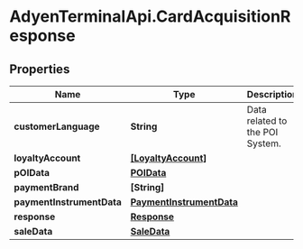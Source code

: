 # AdyenTerminalApi.CardAcquisitionResponse

## Properties

Name | Type | Description | Notes
------------ | ------------- | ------------- | -------------
**customerLanguage** | **String** | Data related to the POI System. | [optional] 
**loyaltyAccount** | [**[LoyaltyAccount]**](LoyaltyAccount.md) |  | [optional] 
**pOIData** | [**POIData**](POIData.md) |  | 
**paymentBrand** | **[String]** |  | [optional] 
**paymentInstrumentData** | [**PaymentInstrumentData**](PaymentInstrumentData.md) |  | [optional] 
**response** | [**Response**](Response.md) |  | 
**saleData** | [**SaleData**](SaleData.md) |  | 


